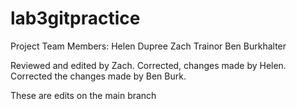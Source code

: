# lab3gitpractice
Project Team Members:
Helen Dupree
Zach Trainor
Ben Burkhalter

Reviewed and edited by Zach.
Corrected, changes made by Helen.
Corrected the changes made by Ben Burk.

These are edits on the main branch
